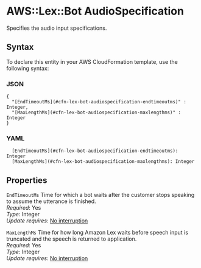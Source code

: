 # AWS::Lex::Bot AudioSpecification<a name="aws-properties-lex-bot-audiospecification"></a>

Specifies the audio input specifications\.

## Syntax<a name="aws-properties-lex-bot-audiospecification-syntax"></a>

To declare this entity in your AWS CloudFormation template, use the following syntax:

### JSON<a name="aws-properties-lex-bot-audiospecification-syntax.json"></a>

```
{
  "[EndTimeoutMs](#cfn-lex-bot-audiospecification-endtimeoutms)" : Integer,
  "[MaxLengthMs](#cfn-lex-bot-audiospecification-maxlengthms)" : Integer
}
```

### YAML<a name="aws-properties-lex-bot-audiospecification-syntax.yaml"></a>

```
  [EndTimeoutMs](#cfn-lex-bot-audiospecification-endtimeoutms): Integer
  [MaxLengthMs](#cfn-lex-bot-audiospecification-maxlengthms): Integer
```

## Properties<a name="aws-properties-lex-bot-audiospecification-properties"></a>

`EndTimeoutMs`  <a name="cfn-lex-bot-audiospecification-endtimeoutms"></a>
Time for which a bot waits after the customer stops speaking to assume the utterance is finished\.  
*Required*: Yes  
*Type*: Integer  
*Update requires*: [No interruption](https://docs.aws.amazon.com/AWSCloudFormation/latest/UserGuide/using-cfn-updating-stacks-update-behaviors.html#update-no-interrupt)

`MaxLengthMs`  <a name="cfn-lex-bot-audiospecification-maxlengthms"></a>
Time for how long Amazon Lex waits before speech input is truncated and the speech is returned to application\.  
*Required*: Yes  
*Type*: Integer  
*Update requires*: [No interruption](https://docs.aws.amazon.com/AWSCloudFormation/latest/UserGuide/using-cfn-updating-stacks-update-behaviors.html#update-no-interrupt)